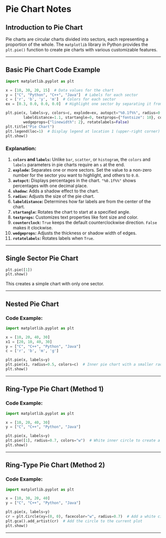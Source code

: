 # Pie Chart Notes

## Introduction to Pie Chart
Pie charts are circular charts divided into sectors, each representing a proportion of the whole. The `matplotlib` library in Python provides the `plt.pie()` function to create pie charts with various customizable features.

---

## Basic Pie Chart Code Example
```python
import matplotlib.pyplot as plt

x = [10, 30, 20, 15]  # Data values for the chart
y = ["C", "Python", "C++", "Java"]  # Labels for each sector
c = ['r', 'b', 'y', 'm']  # Colors for each sector
ex = [0.3, 0.0, 0.0, 0.0]  # Highlight one sector by separating it from the chart

plt.pie(x, labels=y, colors=c, explode=ex, autopct="%0.1f%%", radius=0.7, shadow=True, 
        labeldistance=1.1, startangle=0, textprops={"fontsize": 10}, counterclock=False, 
        wedgeprops={"linewidth": 2}, rotatelabels=False)
plt.title("Pie Chart")
plt.legend(loc=1)  # Display legend at location 1 (upper-right corner)
plt.show()
```

### Explanation:
1. **`colors` and `labels`:** Unlike `bar`, `scatter`, or `histogram`, the `colors` and `labels` parameters in pie charts require an `s` at the end.
2. **`explode`:** Separates one or more sectors. Set the value to a non-zero number for the sector you want to highlight, and others to `0.0`.
3. **`autopct`:** Displays percentages in the chart. `"%0.1f%%"` shows percentages with one decimal place.
4. **`shadow`:** Adds a shadow effect to the chart.
5. **`radius`:** Adjusts the size of the pie chart.
6. **`labeldistance`:** Determines how far labels are from the center of the chart.
7. **`startangle`:** Rotates the chart to start at a specified angle.
8. **`textprops`:** Customizes text properties like font size and color.
9. **`counterclock`:** `True` keeps the default counterclockwise direction. `False` makes it clockwise.
10. **`wedgeprops`:** Adjusts the thickness or shadow width of edges.
11. **`rotatelabels`:** Rotates labels when `True`.

---

## Single Sector Pie Chart
```python
plt.pie([1])
plt.show()
```
This creates a simple chart with only one sector.

---

## Nested Pie Chart
### Code Example:
```python
import matplotlib.pyplot as plt

x = [10, 20, 40, 30]
x1 = [20, 10, 40, 30]
y = ["C", "C++", "Python", "Java"]
c = ['r', 'b', 'm', 'g']

plt.pie(x, labels=y)
plt.pie(x1, radius=0.5, colors=c)  # Inner pie chart with a smaller radius
plt.show()
```

---

## Ring-Type Pie Chart (Method 1)
### Code Example:
```python
import matplotlib.pyplot as plt

x = [10, 20, 40, 30]
y = ["C", "C++", "Python", "Java"]

plt.pie(x, labels=y)
plt.pie([1], radius=0.7, colors="w")  # White inner circle to create a ring effect
plt.show()
```

---

## Ring-Type Pie Chart (Method 2)
### Code Example:
```python
import matplotlib.pyplot as plt

x = [10, 30, 20, 40]
y = ["C", "C++", "Python", "Java"]

plt.pie(x, labels=y)
cr = plt.Circle(xy=(0, 0), facecolor="w", radius=0.7)  # Add a white circle
plt.gca().add_artist(cr)  # Add the circle to the current plot
plt.show()
```

---

